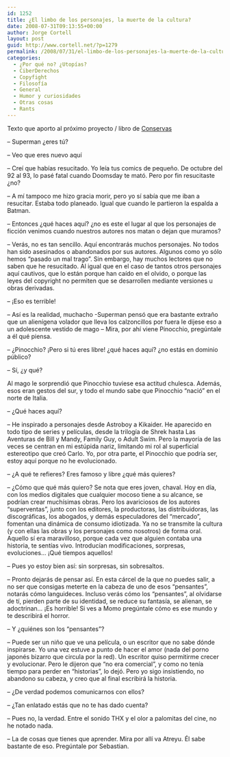 ```yaml
---
id: 1252
title: ¿El limbo de los personajes, la muerte de la cultura?
date: 2008-07-31T09:13:55+00:00
author: Jorge Cortell
layout: post
guid: http://www.cortell.net/?p=1279
permalink: /2008/07/31/el-limbo-de-los-personajes-la-muerte-de-la-cultura/
categories:
  - ¿Por qué no? ¿Utopías?
  - CiberDerechos
  - Copyfight
  - Filosofí­a
  - General
  - Humor y curiosidades
  - Otras cosas
  - Rants
---
```

Texto que aporto al próximo proyecto / libro de <a title="http://conservas.tk/" href="http://conservas.tk/" target="_blank">Conservas</a>

– Superman ¿eres tú?
  
– Veo que eres nuevo aquí
  
– Creí que habías resucitado. Yo leía tus comics de pequeño. De octubre del 92 al 93, lo pasé fatal cuando Doomsday te mató. Pero por fin resucitaste ¿no?
  
– A mí tampoco me hizo gracia morir, pero yo sí sabía que me iban a resucitar. Estaba todo planeado. Igual que cuando le partieron la espalda a Batman.
  
– Entonces ¿qué haces aquí? ¿no es este el lugar al que los personajes de ficción venimos cuando nuestros autores nos matan o dejan que muramos?
  
– Verás, no es tan sencillo. Aquí encontrarás muchos personajes. No todos han sido asesinados o abandonados por sus autores. Algunos como yo sólo hemos &#8220;pasado un mal trago&#8221;. Sin embargo, hay muchos lectores que no saben que he resucitado. Al igual que en el caso de tantos otros personajes aquí cautivos, que lo están porque han caído en el olvido, o porque las leyes del copyright no permiten que se desarrollen mediante versiones u obras derivadas.
  
– ¡Eso es terrible!
  
– Así es la realidad, muchacho -Superman pensó que era bastante extraño que un alienígena volador que lleva los calzoncillos por fuera le dijese eso a un adolescente vestido de mago &#8211; Mira, por ahí viene Pinocchio, pregúntale a él qué piensa.
  
– ¿Pinocchio? ¡Pero si tú eres libre! ¿qué haces aquí? ¿no estás en dominio público?
  
– Sí, ¿y qué?
  
Al mago le sorprendió que Pinocchio tuviese esa actitud chulesca. Además, esos eran gestos del sur, y todo el mundo sabe que Pinocchio &#8220;nació&#8221; en el norte de Italia.
  
– ¿Qué haces aquí?
  
– He inspirado a personajes desde Astroboy a Kikaider. He aparecido en todo tipo de series y películas, desde la trilogía de Shrek hasta Las Aventuras de Bill y Mandy, Family Guy, o Adult Swim. Pero la mayoría de las veces se centran en mi estúpida nariz, limitando mi rol al superficial estereotipo que creó Carlo. Yo, por otra parte, el Pinocchio que podría ser, estoy aquí porque no he evolucionado.
  
– ¿A qué te refieres? Eres famoso y libre ¿qué más quieres?
  
– ¿Cómo que qué más quiero? Se nota que eres joven, chaval. Hoy en día, con los medios digitales que cualquier mocoso tiene a su alcance, se podrían crear muchísimas obras. Pero los avariciosos de los autores &#8220;superventas&#8221;, junto con los editores, la productoras, las distribuidoras, las discográficas, los abogados, y demás especuladores del &#8220;mercado&#8221;, fomentan una dinámica de consumo idiotizada. Ya no se transmite la cultura (y con ellas las obras y los personajes como nosotros) de forma oral. Aquello sí era maravilloso, porque cada vez que alguien contaba una historia, te sentías vivo. Introducían modificaciones, sorpresas, evoluciones&#8230; ¡Qué tiempos aquellos!
  
– Pues yo estoy bien así: sin sorpresas, sin sobresaltos.
  
– Pronto dejarás de pensar así. En esta cárcel de la que no puedes salir, a no ser que consigas meterte en la cabeza de uno de esos &#8220;pensantes&#8221;, notarás cómo languideces. Incluso verás cómo los &#8220;pensantes&#8221;, al olvidarse de tí, pierden parte de su identidad, se reduce su fantasía, se alienan, se adoctrinan&#8230; ¡Es horrible! Si ves a Momo pregúntale cómo es ese mundo y te describirá el horror.
  
– Y ¿quiénes son los &#8220;pensantes&#8221;?
  
– Puede ser un niño que ve una película, o un escritor que no sabe dónde inspirarse. Yo una vez estuve a punto de hacer el amor (nada del porno japonés bizarro que circula por la red). Un escritor quiso permitirme crecer y evolucionar. Pero le dijeron que &#8220;no era comercial&#8221;, y como no tenía tiempo para perder en &#8220;historias&#8221;, lo dejó. Pero yo sigo insistiendo, no abandono su cabeza, y creo que al final escribirá la historia.
  
– ¿De verdad podemos comunicarnos con ellos?
  
– ¿Tan enlatado estás que no te has dado cuenta?
  
– Pues no, la verdad. Entre el sonido THX y el olor a palomitas del cine, no he notado nada.
  
– La de cosas que tienes que aprender. Mira por allí va Atreyu. Él sabe bastante de eso. Pregúntale por Sebastian.